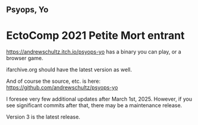 ## Psyops, Yo

# EctoComp 2021 Petite Mort entrant

https://andrewschultz.itch.io/psyops-yo has a binary you can play, or a browser game.

ifarchive.org should have the latest version as well.

And of course the source, etc. is here: https://github.com/andrewschultz/psyops-yo

I foresee very few additional updates after March 1st, 2025. However, if you see significant commits after that, there may be a maintenance release.

Version 3 is the latest release.
